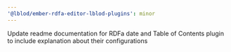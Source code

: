 ```yaml
---
'@lblod/ember-rdfa-editor-lblod-plugins': minor
---
```


Update readme documentation for RDFa date and Table of Contents plugin to include explanation about their configurations

